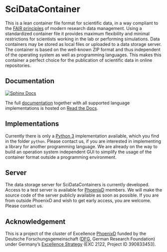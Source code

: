 # SciDataContainer

This is a lean container file format for scientific data, in a way compliant to the [FAIR principles](https://en.wikipedia.org/wiki/FAIR_data) of modern research data management. Using a standardized container file it provides maximum flexibility and minimal restrictions for scientists working in the lab or performing simulations. Data containers may be stored as local files or uploaded to a data storage server. The container is based on the well-known ZIP format and thus independent of the operating system as well as programming languages. This makes this container a perfect choice for the publication of scientific data in online repositories.

## Documentation

[![Sphinx Docs](https://github.com/SciDataContainer/SciDataContainer/actions/workflows/sphinx-docs.yml/badge.svg)](https://github.com/SciDataContainer/SciDataContainer/actions/workflows/sphinx-docs.yml)

The full [documentation](https://scidatacontainer.readthedocs.io/en/latest/) together with all supported language implementations is hosted on [Read the Docs](https://readthedocs.org/).

## Implementations

Currently there is only a [Python 3](https://www.python.org/) implementation available, which you find in the folder `python`. Please contact us, if you are interested in implementing a library for another programming language. We are already on the way to build an operation system independent GUI to simplify the usage of the container format outside a programming environment.

## Server

The data storage server for SciDataContainers is currently developed. Access to a test server is available for [PhoenixD](https://www.phoenixd.uni-hannover.de) members. We will make the source code of the server publicly available as soon as possible. If you are from outside PhoenixD and wish to get early access, you are welcome. Please contact us.

## Acknowledgement

This is a project of the cluster of Excellence [PhoenixD](https://www.phoenixd.uni-hannover.de) funded by the Deutsche Forschungsgemeinschaft ([DFG](https://www.dfg.de/en/), German Research Foundation) under Germany’s [Excellence Strategy](https://www.dfg.de/en/research_funding/programmes/excellence_strategy/index.html) (EXC 2122, Project ID 390833453).

